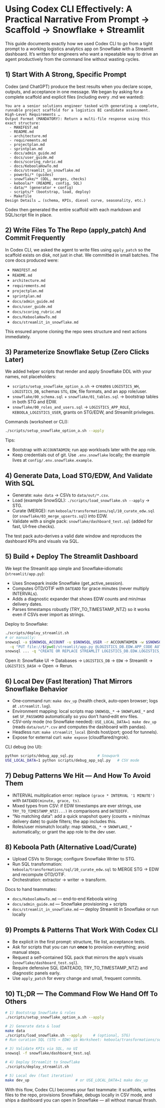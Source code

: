 # Using Codex CLI Effectively: A Practical Narrative From Prompt → Scaffold → Snowflake + Streamlit

This guide documents exactly how we used Codex CLI to go from a tight prompt to a working logistics analytics app on Snowflake with a Streamlit dashboard. It’s written for engineers who want a repeatable way to drive an agent productively from the command line without wasting cycles.

## 1) Start With A Strong, Specific Prompt

Codex (and ChatGPT) produce the best results when you declare scope, outputs, and acceptance in one message. We began by asking for a complete scaffold and explicit files (including every .md we wanted):

```text
You are a senior solutions engineer tasked with generating a complete, runnable project scaffold for a logistics BI candidate assessment.
High-Level Requirements …
Output Format (MANDATORY): Return a multi-file response using this exact structure:
  - MANIFEST.md
  - README.md
  - architecture.md
  - requirements.md
  - projectplan.md
  - sprintplan.md
  - docs/admin_guide.md
  - docs/user_guide.md
  - docs/scoring_rubric.md
  - docs/KeboolaHowTo.md
  - docs/streamlit_in_snowflake.md
  - powerbi/* (guides)
  - snowflake/* (DDL, merges, checks)
  - keboola/* (README, config, SQL)
  - data/* (generator + config)
  - scripts/* (bootstrap, load, deploy)
  - Makefile
Design Details … (schema, KPIs, diesel curve, seasonality, etc.)
```

Codex then generated the entire scaffold with each markdown and SQL/script file in place.

## 2) Write Files To The Repo (apply_patch) And Commit Frequently

In Codex CLI, we asked the agent to write files using `apply_patch` so the scaffold exists on disk, not just in chat. We committed in small batches. The core docs produced were:

- `MANIFEST.md`
- `README.md`
- `architecture.md`
- `requirements.md`
- `projectplan.md`
- `sprintplan.md`
- `docs/admin_guide.md`
- `docs/user_guide.md`
- `docs/scoring_rubric.md`
- `docs/KeboolaHowTo.md`
- `docs/streamlit_in_snowflake.md`

This ensured anyone cloning the repo sees structure and next actions immediately.

## 3) Parameterize Snowflake Setup (Zero Clicks Later)

We added helper scripts that render and apply Snowflake DDL with your names, not placeholders:

- `scripts/setup_snowflake_option_a.sh` → creates `LOGISTICS_WH`, `LOGISTICS_DB`, schemas `STG`, `EDW`, file formats, and an app role/user.
- `snowflake/00_schema.sql` + `snowflake/01_tables.sql` → bootstrap tables in both STG and EDW.
- `snowflake/00_roles_and_users.sql` → `LOGISTICS_APP_ROLE`, `KEBOOLA_LOGISTICS_USER`, grants on STG/EDW, and Streamlit privileges.

Commands (worksheet or CLI):

```bash
./scripts/setup_snowflake_option_a.sh --apply
```

Tips:
- Bootstrap with `ACCOUNTADMIN`; run app workloads later with the app role.
- Keep credentials out of git. Use `.env.snowflake` locally; the example lives at `config/.env.snowflake.example`.

## 4) Generate Data, Load STG/EDW, And Validate With SQL

- Generate: `make data` → CSVs to `data/out/*.csv`.
- Load (example SnowSQL): `./scripts/load_snowflake.sh --apply` → STG.
- Curate (MERGE): run `keboola/transformations/sql/10_curate_edw.sql` (or `snowflake/03_merge_upserts.sql`) into EDW.
- Validate with a single pack: `snowflake/dashboard_test.sql` (added for fast, UI‑free checks).

The test pack auto‑derives a valid date window and reproduces the dashboard KPIs and visuals via SQL.

## 5) Build + Deploy The Streamlit Dashboard

We kept the Streamlit app simple and Snowflake‑idiomatic (`streamlit/app.py`):

- Uses Snowpark inside Snowflake (get_active_session).
- Computes OTD/OTIF with `DATEADD` for grace minutes (never multiply INTERVALs).
- Adds a diagnostic expander that shows EDW counts and min/max delivery dates.
- Parses timestamps robustly (TRY_TO_TIMESTAMP_NTZ) so it works even if CSVs ever import as strings.

Deploy to Snowflake:

```bash
./scripts/deploy_streamlit.sh
# or manually:
snowsql -a $SNOWSQL_ACCOUNT -u $SNOWSQL_USER -r ACCOUNTADMIN -w $SNOWSQL_WAREHOUSE -d $SNOWSQL_DATABASE \
  -q "PUT file://$(pwd)/streamlit/app.py @LOGISTICS_DB.EDW.APP_CODE AUTO_COMPRESS=FALSE OVERWRITE=TRUE"
snowsql ... -q "CREATE OR REPLACE STREAMLIT LOGISTICS_DB.EDW.LOGISTICS_DASH FROM @LOGISTICS_DB.EDW.APP_CODE MAIN_FILE='app.py' QUERY_WAREHOUSE='LOGISTICS_WH'"
```

Open it: Snowflake UI → Databases → `LOGISTICS_DB` → `EDW` → Streamlit → `LOGISTICS_DASH` → Open → Rerun.

## 6) Local Dev (Fast Iteration) That Mirrors Snowflake Behavior

- One‑command run: `make dev_up` (health check, auto‑open browser; logs at `.streamlit.log`).
- Environment mapping: local scripts map `SNOWSQL_*` → `SNOWFLAKE_*` and set `SF_PASSWORD` automatically so you don’t hand‑edit env files.
- CSV‑only mode (no Snowflake needed): `USE_LOCAL_DATA=1 make dev_up` (reads `data/out/*.csv` and computes the dashboard with pandas).
- Headless run: `make streamlit_local` (binds host/port; good for tunnels).
- Expose for external curl: `make expose` (cloudflared/ngrok).

CLI debug (no UI):

```bash
python scripts/debug_app_sql.py           # Snowpark
USE_LOCAL_DATA=1 python scripts/debug_app_sql.py   # CSV mode
```

## 7) Debug Patterns We Hit — And How To Avoid Them

- INTERVAL multiplication error: replace `(grace * INTERVAL '1 MINUTE')` with `DATEADD(minute, grace, ts)`.
- Mixed types from CSV: if EDW timestamps are ever strings, use `TRY_TO_TIMESTAMP_NTZ(...)` in comparisons and `DATEDIFF`.
- “No matching data”: add a quick snapshot query (counts + min/max delivery date) to guide filters; the app includes this.
- Roles/user mismatch locally: map `SNOWSQL_*` → `SNOWFLAKE_*` automatically; or grant the app role to the dev user.

## 8) Keboola Path (Alternative Load/Curate)

- Upload CSVs to Storage; configure Snowflake Writer to STG.
- Run SQL transformation: `keboola/transformations/sql/10_curate_edw.sql` to MERGE STG → EDW and recompute OTD/OTIF.
- Orchestration: extractor → writer → transform.

Docs to hand teammates:
- `docs/KeboolaHowTo.md` — end‑to‑end Keboola wiring
- `docs/admin_guide.md` — Snowflake provisioning + scripts
- `docs/streamlit_in_snowflake.md` — deploy Streamlit in Snowflake or run locally

## 9) Prompts & Patterns That Work With Codex CLI

- Be explicit in the first prompt: structure, file list, acceptance tests.
- Ask for scripts that you can run **once** to provision everything; avoid manual steps.
- Request a self‑contained SQL pack that mirrors the app’s visuals (`snowflake/dashboard_test.sql`).
- Require defensive SQL (DATEADD, TRY_TO_TIMESTAMP_NTZ) and diagnostic panels early.
- Use `apply_patch` for every change and small, frequent commits.

## 10) TL;DR — The Command Flow We Hand Off To Others

```bash
# 1) Bootstrap Snowflake & roles
./scripts/setup_snowflake_option_a.sh --apply

# 2) Generate data & load
make data
./scripts/load_snowflake.sh --apply     # (optional, STG)
# Run curation SQL (STG → EDW) in Worksheet: keboola/transformations/sql/10_curate_edw.sql

# 3) Validate KPIs via SQL, no UI
snowsql -f snowflake/dashboard_test.sql

# 4) Deploy Streamlit to Snowflake
./scripts/deploy_streamlit.sh

# 5) Local dev (fast iteration)
make dev_up                     # or USE_LOCAL_DATA=1 make dev_up
```

With this flow, Codex CLI becomes your fast teammate: it scaffolds, writes files to the repo, provisions Snowflake, debugs locally in CSV mode, and ships a dashboard you can open in Snowflake — all without manual thrash.

